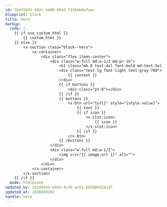 ```yaml
---
id: 7b6f5042-992c-4406-b0a3-f310ebdefaac
blueprint: block
title: Hero
markup:
  code: |-
    {{ if use_custom_html }}
        {{ custom_html }}
    {{ else }}
        <x-section class="block--hero">
            <x-container>
                <div class="flex items-center">
                    <div class="w-full md:w-1/2 md:pr-16">
                        <h1 class="mb-8 text-4xl font-bold md:text-5xl lg:text-6xl">{{ title }}</h1>
                        <div class="text-lg font-light text-gray-700">
                            {{ content }}
                        </div>
                        {{ if buttons }}
                            <div class="pt-8"></div>
                        {{ /if }}
                        {{ buttons }}
                            <x-btn url="{url}" style="{style.value}">
                                {{ text }}
                                {{ if icon }}
                                    <x-slot:icon>
                                        {{ icon }}
                                    </x-slot:icon>
                                {{ /if }}
                            </x-btn>
                        {{ /buttons }}
                    </div>
                    <div class="w-full md:w-1/2">
                        <img src="{{ image:url }}" alt="">
                    </div>
                </div>
            </x-container>
        </x-section>
    {{ /if }}
  mode: htmlmixed
updated_by: 2d2d6685-b06b-4c36-ac61-bb3b0bd2b14f
updated_at: 1690489102
handle: hero
---
```

